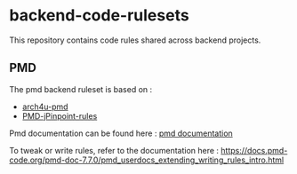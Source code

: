 # backend-code-rulesets

This repository contains code rules shared across backend projects.

## PMD

The pmd backend ruleset is based on :

- [arch4u-pmd](https://github.com/dgroup/arch4u-pmd)
- [PMD-jPinpoint-rules](https://github.com/jborgers/PMD-jPinpoint-rules)

Pmd documentation can be found here :  [pmd documentation](https://docs.pmd-code.org/pmd-doc-7.7.0/)

To tweak or write rules, refer to the documentation
here : https://docs.pmd-code.org/pmd-doc-7.7.0/pmd_userdocs_extending_writing_rules_intro.html
